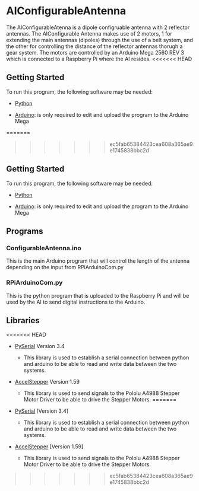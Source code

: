 # AIConfigurableAntenna
The AIConfigurableAtenna is a dipole configruable antenna with 2 reflector antennas. The AIConfigurable Antenna makes use of 2 motors, 1 for extending the main antennas (dipoles) through the use of a belt system, and the other for controlling the distance of the reflector antennas thorugh a gear system. The motors are controlled by an Arduino Mega 2560 REV 3 which is connected to a Raspberry Pi where the AI resides. 
<<<<<<< HEAD


## Getting Started

To run this program, the following software may be needed:

- [Python](https://www.python.org/downloads/)



- [Arduino](https://www.arduino.cc/en/main/software): is only required to edit and upload the program to the Arduino Mega

=======
>>>>>>> ec5fab65384423cea608a365ae9e1745838bbc2d

## Getting Started
To run this program, the following software may be needed:
- [Python](https://www.python.org/downloads/)

- [Arduino](https://www.arduino.cc/en/main/software): is only required to edit and upload the program to the Arduino Mega

## Programs
### ConfigurableAntenna.ino
This is the main Arduino program that will control the length of the antenna depending on the input from RPiArduinoCom.py

### RPiArduinoCom.py
This is the python program that is uploaded to the Raspberry Pi and will be used by the AI to send digital instructions to the Arduino.

## Libraries
<<<<<<< HEAD
- [PySerial](https://pypi.org/project/pyserial/) Version 3.4
  - This library is used to establish a serial connection between python and arduino to be able to read and write data between the two systems.

- [AccelStepper](https://www.airspayce.com/mikem/arduino/AccelStepper/) Version 1.59 
  - This library is used to send signals to the Pololu A4988 Stepper Motor Driver to be able to drive the Stepper Motors.
=======
- [PySerial](https://pypi.org/project/pyserial/) [Version 3.4]
  - This library is used to establish a serial connection between python and arduino to be able to read and write data between the two systems.
  
- [AccelStepper](https://www.airspayce.com/mikem/arduino/AccelStepper/) [Version 1.59] 
  - This library is used to send signals to the Pololu A4988 Stepper Motor Driver to be able to drive the Stepper Motors.
>>>>>>> ec5fab65384423cea608a365ae9e1745838bbc2d

